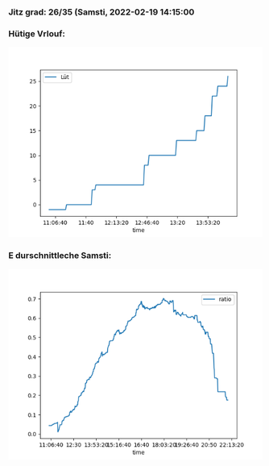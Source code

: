 ### Jitz grad: 26/35 (Samsti, 2022-02-19 14:15:00

### Hütige Vrlouf:
![Graph](Today.png)

### E durschnittleche Samsti:
![Graph](Samsti.png)